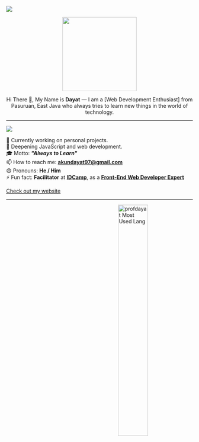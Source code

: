 ![](https://komarev.com/ghpvc/?username=profdayat&color=000000&label=Profile+Visit's)
<p align="center">
  <img src="https://lh3.googleusercontent.com/d/1QlUM9cQnOO5nKqZSZHEi4KpsdXWktgvG" width="200" />
</p>

<p align="center"> Hi There 👋, My Name is <strong>Dayat</strong> — I am a [Web Development Enthusiast] from Pasuruan, East Java who always tries to learn new things in the world of technology.
</p>

---
![](https://img.shields.io/badge/About%20-Me-blue) 
<br/>

🔭 Currently working on personal projects.
<br/>
🌱 Deepening JavaScript and web development.
<br/>
🎓 Motto: **_"Always to Learn"_**
<br/>
📫 How to reach me: **[akundayat97@gmail.com](mailto:akundayat97@gmail.com)**
<br/>
😄 Pronouns: **He / Him**
<br/>
⚡ Fun fact: **Facilitator** at **[IDCamp](https://idcamp.indosatooredoo.com/)**, as a **[Front-End Web Developer Expert](https://www.dicoding.com/academies/219)**

[Check out my website](https://profdayat.my.id/)

---
<img width="40%" align="right" alt="profdayat Most Used Lang" src="https://github-readme-stats.vercel.app/api/top-langs/?username=profdayat&layout=compact&show_icons=true&hide_border=true&theme=onedark" />
